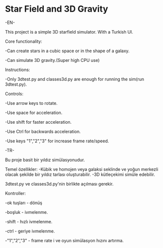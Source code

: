 # Star Field and 3D Gravity

-EN-

This project is a simple 3D starfield simulator. With a Turkish UI.

Core functionality:

-Can create stars in a cubic space or in the shape of a galaxy.

-Can simulate 3D gravity.(Super high CPU use)

Instructions:

-Only 3dtest.py and classes3d.py are enough for running the sim(run 3dtest.py).

Controls:

-Use arrow keys to rotate.

-Use space for acceleration.

-Use shift for faster acceleration.

-Use Ctrl for backwards acceleration.

-Use keys "1","2","3" for increase frame rate/speed.

-TR-

Bu proje basit bir yıldız simülasyonudur.

Temel özellikler:
-Kübik ve homojen veya galaksi seklinde ve yoğun merkezli olacak şekilde bir yıldız tarlası oluşturabilir.
-3D kütleçekimi simüle edebilir.

3dtest.py ve classes3d.py'nin birlikte açılması gerekir.

Kontroller:

-ok tuşları - dönüş

-boşluk - ivmelenme.

-shift - hızlı ivmelenme.

-ctrl - geriye ivmelenme.

-"1","2","3" - frame rate i ve oyun simülasyon hızını artırma.
